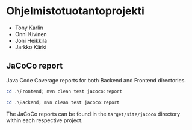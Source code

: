 # Ohjelmistotuotantoprojekti

- Tony Karlin
- Onni Kivinen
- Joni Heikkilä
- Jarkko Kärki

## JaCoCo report

Java Code Coverage reports for both Backend and Frontend directories.

```powershell
cd .\Frontend; mvn clean test jacoco:report
```

```powershell
cd .\Backend; mvn clean test jacoco:report
```

The JaCoCo reports can be found in the `target/site/jacoco` directory within each respective project.
